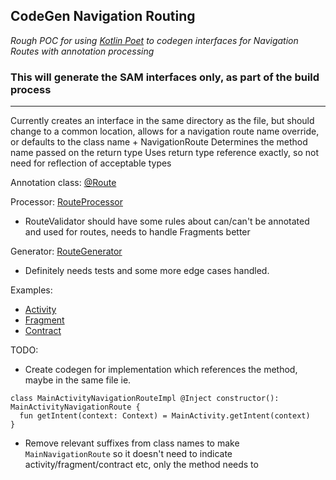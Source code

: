 ## CodeGen Navigation Routing
_Rough POC for using [Kotlin Poet](https://square.github.io/kotlinpoet/) to codegen interfaces for Navigation Routes with annotation processing_

### **This will generate the SAM interfaces only, as part of the build process**
---
Currently creates an interface in the same directory as the file, but should change to a common location, allows for a navigation route name override, or defaults to the class name + NavigationRoute
Determines the method name passed on the return type
Uses return type reference exactly, so not need for reflection of acceptable types


Annotation class: [@Route](https://github.com/Iannnr/navigation-codegen/blob/master/annotation/src/main/java/example/plugin/annotation/Route.kt)

Processor: [RouteProcessor](https://github.com/Iannnr/navigation-codegen/blob/master/processor/src/main/java/example/plugin/processor/RouteProcessor.kt)
- RouteValidator should have some rules about can/can't be annotated and used for routes, needs to handle Fragments better

Generator: [RouteGenerator](https://github.com/Iannnr/navigation-codegen/blob/master/processor/src/main/java/example/plugin/processor/RouteGenerator.kt)
- Definitely needs tests and some more edge cases handled.

Examples:
- [Activity](https://github.com/Iannnr/navigation-codegen/blob/master/app/src/main/java/example/plugin/routing/MainActivity.kt)
- [Fragment](https://github.com/Iannnr/navigation-codegen/blob/master/app/src/main/java/example/plugin/routing/MainFragment.kt) 
- [Contract](https://github.com/Iannnr/navigation-codegen/blob/master/app/src/main/java/example/plugin/routing/ExampleContract.kt)

TODO:
- Create codegen for implementation which references the method, maybe in the same file ie.
```
class MainActivityNavigationRouteImpl @Inject constructor(): MainActivityNavigationRoute {
  fun getIntent(context: Context) = MainActivity.getIntent(context)
}
```
- Remove relevant suffixes from class names to make `MainNavigationRoute` so it doesn't need to indicate activity/fragment/contract etc, only the method needs to
